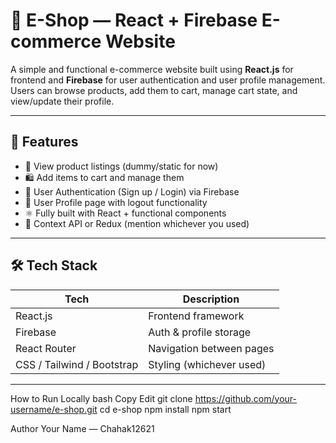 # 🛒 E-Shop — React + Firebase E-commerce Website

A simple and functional e-commerce website built using **React.js** for frontend and **Firebase** for user authentication and user profile management. Users can browse products, add them to cart, manage cart state, and view/update their profile.

---

## 🚀 Features

- 🧾 View product listings (dummy/static for now)
- 🛍️ Add items to cart and manage them
- 👤 User Authentication (Sign up / Login) via Firebase
- 🪪 User Profile page with logout functionality
- ⚛️ Fully built with React + functional components
- 🧠 Context API or Redux (mention whichever you used)

---

## 🛠️ Tech Stack

| Tech       | Description                    |
|------------|--------------------------------|
| React.js   | Frontend framework             |
| Firebase   | Auth & profile storage         |
| React Router | Navigation between pages     |
| CSS / Tailwind / Bootstrap | Styling (whichever used) |

---


How to Run Locally
bash
Copy
Edit
git clone https://github.com/your-username/e-shop.git
cd e-shop
npm install
npm start 


Author
Your Name — Chahak12621